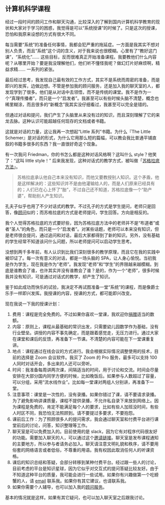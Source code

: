 <div class="inner">
<h2>计算机科学课程</h2>
<p>经过一段时间的顾问工作和聊天沟通，比较深入的了解到国内计算机科学教育的现状和大家对于学习的困惑，我觉得是可以“系统授课”的时候了。只是这次的授课，恐怕和我原来设想的方式有很大不同。</p>
<p>每当需要“系统”的准备任何事情，我都会犯严重的拖延症。一方面是我其实不想对别人负责，而且“系统”这个词的含义，对于我来说也很模糊。心里有了“教好这门课”，“系统化”…… 这些目标，反而很难真正开始准备课程。我要教他们什么内容呢？从哪里开始？要是我没理解他们，他们听不懂怪我呢？做幻灯片好麻烦啊，精益求精…… 一系列的紧张。</p>
<p>最后经过思考，我发现自己最有效的工作方式，其实不是系统而周密的准备，而是即兴的发挥，边做边想。不管是参加我的顾问服务，还是加入我的聊天室的人，都发现学到了很多。他们是从对话中去领悟，而不是传统的课堂。我不是作为一个“真理传播者”，而只是一个“启发者”。我甚至可以有些时候头脑不清楚，概念也稀里糊涂，而且很多的“新概念”我其实没仔细看过，我甚至可以完全是错的。</p>
<p>但通过对话和提问，我们产生了头脑里从来没有过的知识，而且深刻理解了它的来龙去脉。这种认识可能超越任何现存的文档或者书籍。</p>
<p>这就是对话的力量，这让我再一次想起“Little 系列”书籍。为什么『The Little Schemer』是对话的形式，为什么它用那么短的篇幅，可以教会我比普通平铺直叙的书籍多很多的东西？我一直很好奇这个现象。</p>
<p>有一次我问 Friedman，你的书怎么都是这种对话风格啊？这叫什么 style？他笑了：“这叫 little style！” 后来我发现，这种对话式的教学方式，被叫做「<a href="https://baike.baidu.com/item/%E8%8B%8F%E6%A0%BC%E6%8B%89%E5%BA%95%E5%BC%8F%E5%AF%B9%E8%AF%9D/2733740">苏格拉底方法</a>」。</p>
<blockquote>
<p>苏格拉底承认他自己本来没有知识，而他又要教授别人知识。这个矛盾，他是这样解决的：这些知识并不是由他灌输给人的，而是人们原来已经具有的；人们已在心上怀了“胎”，不过自己还不知道，苏格拉底像一个“助产婆”，帮助别人产生知识。</p>
</blockquote>
<p>孔夫子似乎也用了不少对话式的教学。不过孔子的方式是学生提问，老师只是回答，像<a href="http://www.yinwang.org/blog-cn/2020/01/17/advising">顾问</a>似的；而苏格拉底的方式是老师提问，学生回答。方向是相反的。</p>
<p>我个人觉得苏格拉底的方式要好些，因为苏格拉底方法中的老师并不是“布道者”或者“圣人”的角色，而只是一个“启发者”。对某些话题，老师可以本来没有知识，但是老师很会提问，通过追问和对话，最后大家都得到了新的知识。另外，没有基础的学生经常不知道该问什么问题，所以老师提问可以启动学生思考。</p>
<p>没想到两千多年前，有人认识到比我们深刻很多的教学原理，而且它在我的实践中被印证了。每一次有意义的对话，都是一场头脑的 SPA，让人身心愉悦。当初我是作为学生，现在我是作为“老师”。我发现“老师”和“学生”的界限越来越模糊。到底是谁教会了谁，也许其实并没有谁教会了谁？是的，作为一个“老师”，很多时候我并没有知识，可是通过对话式的教学，却产生了知识。</p>
<p>鉴于如此成功而快乐的试验，我决定不再试图准备一堂“系统”的课程，而是像爵士乐手一样即兴发挥。我授课的内容，授课的方式，都可能即兴改变。</p>
<p>现在我说一下我的授课计划：</p>
<ol>
<li>费用：课程是完全免费的。不过如果你喜欢一堂课，我欢迎你<a href="http://www.yinwang.org/blog-cn/2016/04/13/pay-blog">捐赠</a>适当的数额。</li>
<li>内容：原则上，课程从最基础的常识出发，只需要幼儿园数学作为基础，没有行业壁垒。讲授的内容不事先确定，而是跟着感觉走，无压力进行。通过大家在课堂和课后的反馈，再准备下一节课。不清楚的内容可能在下一堂课重复讲。</li>
<li>地点：课程通过在线会议的方式进行。我会根据实际情况调整使用的技术，目前的选择是 Zoom 会议软件。我买了 Zoom 的 Pro 服务，最多可以支持 100 人同时对话开会，多出来的人还可以旁听。</li>
<li>时间：我准备每周讲两次课，间隔适当的时间，用于讨论和交流。时间会尽量安排在大部分国内同学方便的时候，比如晚饭后。如果参与人数超过了容量，可以分组，采用“流水线作业”。比如每一堂课对两组人分别讲，再准备下一堂。</li>
<li>注意事项：课堂是一次性的，没有录播。如果你错过了课，请不要请求录播。为了避免影响讲课质量，课程不提供录播，不允许私自录下来放到网络上。因为课程是免费的，肯定不能满足每个人的要求，比如有些人加班没时间，有些人时区不同，我恐怕无法照顾到。请不要提过多要求，不要抱怨。</li>
<li>课前后工作：为了照顾很多人的提问需求，我会通过聊天室和付费平台进行课堂前后的讨论，问答，知识整理等工作。</li>
<li>聊天室是可以免费加入的。目前使用的是 slack，因为它有对程序代码很友好的功能。需要加入聊天的人，可以通过这个<a href="https://join.slack.com/t/intuitive-rs/shared_invite/enQtOTcxNDM2MTM4Nzg0LWUwMjY1NDgxODYzZWRhYTI5YmYyNTZhZTUzMmU5NzVmMzExOWJhMTFlNDgyYWJmZGU0MDEwZDg5N2Y2YzUxMTQ">邀请链接</a>。聊天室是发布课程通知的主要地方，所以参与者请务必加入。聊天请注意文明礼貌和秩序，请不要用俗套的网络语言或者低俗，不尊重的用语。我有权因此取消任何人的听课资格。</li>
<li>课后的知识总结和答疑，会部分转移到某种付费平台。经过跟一些人的讨论，目前考虑的平台是知识星球，因为它似乎对交互式的提问答疑比较友好。由于不知道这种平台的质量，我可能会进行一些试用。如果你有兴趣做第一个吃螃蟹的人，请 <a href="mailto:yinwang.advising@gmail.com?subject=申请加入付费平台&amp;body=王垠先生：%0A">email</a> 联系我。如果你有其它建议，也请联系我。</li>
<li>如果你需要个人辅导，也可以加入我的<a href="http://www.yinwang.org/blog-cn/2020/01/17/advising">顾问服务</a>。</li>
</ol>
<p>基本的情况就是这样。如果有其它疑问，也可以加入聊天室之后跟我讨论。</p>
</div>
<!--
<div class="ad-banner" style="margin-top: 5px">
<script async src="//pagead2.googlesyndication.com/pagead/js/adsbygoogle.js"></script>
<ins class="adsbygoogle"
                    style="display:inline-block;width:100%;height:90px"
                    data-ad-client="ca-pub-1331524016319584"
                    data-ad-slot="6657867155"></ins>
<script>(adsbygoogle = window.adsbygoogle || []).push({});</script>
</div>
<script data-ad-client="ca-pub-1331524016319584" async
            src="https://pagead2.googlesyndication.com/pagead/js/adsbygoogle.js">
</script>
        -->
    
